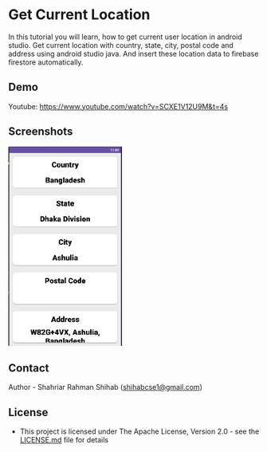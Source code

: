 # Get Current Location
In this tutorial you will learn, how to get current user location in android studio. Get current location with country, state, city, postal code and address using android studio java. And insert these location data to firebase firestore automatically.

## Demo
Youtube: https://www.youtube.com/watch?v=SCXE1V12U9M&t=4s


## Screenshots
<img src="/loc.png" height="400px"/>


## Contact

Author - Shahriar Rahman Shihab ([shihabcse1@gmail.com](mailto:shihabcse1@gmail.com))


## License

* This project is licensed under The Apache License, Version 2.0 - see the [LICENSE.md](/LICENSE) file for details
